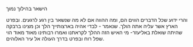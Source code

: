 הישאר בהילוך נמוך

והרי ידוע שכל הדברים הווים הם,
ומה ההווה אם לא מה שנשאר בין רגע לרגעים.
ובפרט הארץ אשר עליה אתה הולך.
שנאמר - לבדי אהיה בארצותייך הלך
וכן מצינו ברבקה שהיתה שואלת באליעזר- מי האיש הזה ההלך לקראתנו
ואמרו רבותינו מאוד מאוד הוי שפל רוח
ובפרט בדרך העולה
אל עיר האלוהים.